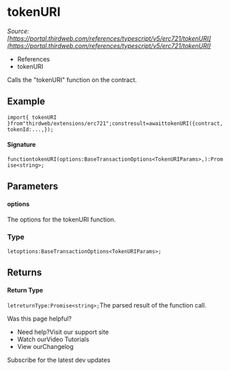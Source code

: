 # tokenURI

*Source: [https://portal.thirdweb.com/references/typescript/v5/erc721/tokenURI](https://portal.thirdweb.com/references/typescript/v5/erc721/tokenURI)*

* References
* tokenURI

Calls the "tokenURI" function on the contract.

## Example

`import{ tokenURI }from"thirdweb/extensions/erc721";constresult=awaittokenURI({contract,tokenId:...,});`
#### Signature

`functiontokenURI(options:BaseTransactionOptions<TokenURIParams>,):Promise<string>;`
## Parameters

#### options

The options for the tokenURI function.

### Type

`letoptions:BaseTransactionOptions<TokenURIParams>;`
## Returns

#### Return Type

`letreturnType:Promise<string>;`The parsed result of the function call.

Was this page helpful?

* Need help?Visit our support site
* Watch ourVideo Tutorials
* View ourChangelog

Subscribe for the latest dev updates


